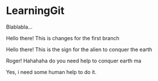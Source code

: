 # LearningGit
Blablabla...

Hello there!
This is changes for the first branch

Hello there!
This is the sign for the alien to conquer the earth

Roger!
Hahahaha do you need help to conquer earth ma

Yes, i need some human help to do it.
